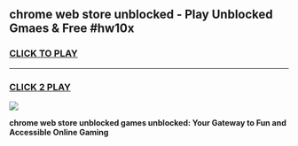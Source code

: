 
## chrome web store unblocked - Play Unblocked Gmaes & Free #hw10x
<h3>
<a href="https://news.freeplayer.one?title=chrome_web_store_unblocked&ref=24F">CLICK TO PLAY</a></h3>
<hr>

<h3>
<a href="https://news.freeplayer.one?title=chrome_web_store_unblocked&ref=24F">CLICK 2 PLAY</a>
  
</h3>

<a href="https://news.freeplayer.one?title=chrome_web_store_unblocked&ref=24F/"><img src="https://clearcache.store/games.png"></a>


**chrome web store unblocked games unblocked: Your Gateway to Fun and Accessible Online Gaming**
